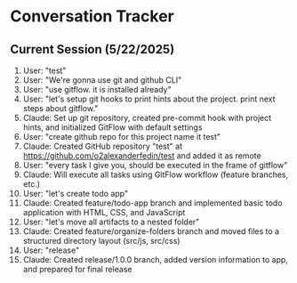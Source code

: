 # Conversation Tracker

## Current Session (5/22/2025)

1. User: "test"
2. User: "We're gonna use git and github CLI"
3. User: "use gitflow. it is installed already"
4. User: "let's setup git hooks to print hints about the project. print next steps about gitflow."
5. Claude: Set up git repository, created pre-commit hook with project hints, and initialized GitFlow with default settings
6. User: "create github repo for this project name it test"
7. Claude: Created GitHub repository "test" at https://github.com/o2alexanderfedin/test and added it as remote
8. User: "every task I give you, should be executed in the frame of gitflow"
9. Claude: Will execute all tasks using GitFlow workflow (feature branches, etc.)
10. User: "let's create todo app"
11. Claude: Created feature/todo-app branch and implemented basic todo application with HTML, CSS, and JavaScript
12. User: "let's move all artifacts to a nested folder"
13. Claude: Created feature/organize-folders branch and moved files to a structured directory layout (src/js, src/css)
14. User: "release"
15. Claude: Created release/1.0.0 branch, added version information to app, and prepared for final release